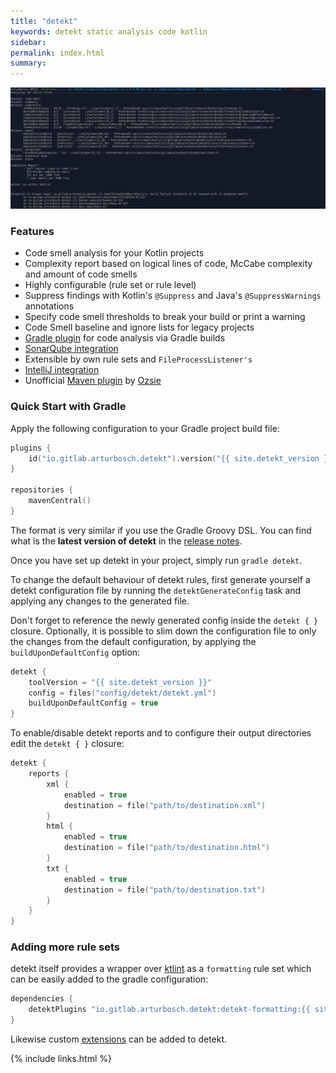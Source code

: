 ```yaml
---
title: "detekt"
keywords: detekt static analysis code kotlin
sidebar: 
permalink: index.html
summary:
---
```


![detekt in action](images/detekt_in_action.png "detekt in action")

### Features

- Code smell analysis for your Kotlin projects
- Complexity report based on logical lines of code, McCabe complexity and amount of code smells
- Highly configurable (rule set or rule level)
- Suppress findings with Kotlin's `@Suppress` and Java's `@SuppressWarnings` annotations
- Specify code smell thresholds to break your build or print a warning
- Code Smell baseline and ignore lists for legacy projects
- [Gradle plugin](pages/gettingstarted/gradle.md) for code analysis via Gradle builds
- [SonarQube integration](https://github.com/detekt/sonar-kotlin)
- Extensible by own rule sets and `FileProcessListener's`
- [IntelliJ integration](https://github.com/detekt/detekt-intellij-plugin)
- Unofficial [Maven plugin](https://github.com/Ozsie/detekt-maven-plugin) by [Ozsie](https://github.com/Ozsie)

### Quick Start with Gradle

Apply the following configuration to your Gradle project build file:

```kotlin
plugins {
    id("io.gitlab.arturbosch.detekt").version("{{ site.detekt_version }}")
}

repositories {
    mavenCentral()
}
```

The format is very similar if you use the Gradle Groovy DSL. You can find what is the **latest version of detekt** in
the [release notes](/detekt/changelog.html).

Once you have set up detekt in your project, simply run `gradle detekt`.

To change the default behaviour of detekt rules, first generate yourself a detekt configuration file by running the
`detektGenerateConfig` task and applying any changes to the generated file.

Don't forget to reference the newly generated config inside the `detekt { }` closure. Optionally, it is possible to
slim down the configuration file to only the changes from the default configuration, by applying the
`buildUponDefaultConfig` option:

```kotlin
detekt {
    toolVersion = "{{ site.detekt_version }}"
    config = files("config/detekt/detekt.yml")
    buildUponDefaultConfig = true
}
```

To enable/disable detekt reports and to configure their output directories edit the `detekt { }` closure:
```kotlin
detekt {
    reports {
        xml {
            enabled = true
            destination = file("path/to/destination.xml")
        }
        html {
            enabled = true
            destination = file("path/to/destination.html")
        }
        txt {
            enabled = true
            destination = file("path/to/destination.txt")
        }
    }
}
```

### Adding more rule sets

detekt itself provides a wrapper over [ktlint](https://github.com/pinterest/ktlint) as a `formatting` rule set
which can be easily added to the gradle configuration:

```gradle
dependencies {
    detektPlugins "io.gitlab.arturbosch.detekt:detekt-formatting:{{ site.detekt_version }}"
}
```

Likewise custom [extensions](https://detekt.github.io/detekt/extensions.html) can be added to detekt.

{% include links.html %}
